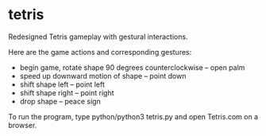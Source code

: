 # tetris
Redesigned Tetris gameplay with gestural interactions.

Here are the game actions and corresponding gestures:
- begin game, rotate shape 90 degrees counterclockwise – open palm 
- speed up downward motion of shape – point down
- shift shape left – point left
- shift shape right – point right
- drop shape – peace sign

To run the program, type python/python3 tetris.py and open Tetris.com on a browser.